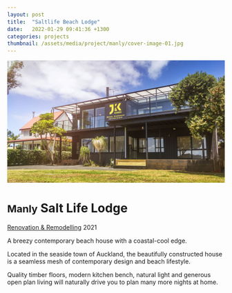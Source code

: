 ```yaml
---
layout: post
title:  "Saltlife Beach Lodge"
date:   2022-01-29 09:41:36 +1300
categories: projects
thumbnail: /assets/media/project/manly/cover-image-01.jpg
---
```


<div class="project__wrapper clearfix">

  <div class="project__hero">
    <img class="project__hero-media" src="/assets/media/project/manly/cover-image-01.jpg" alt="The Salt Life">
  </div>

  <div class="project__heading">
    <h1 class="project__title"><small>Manly</small> Salt Life Lodge</h1>
    <p class="project__meta"><a href="#" class="project__tag">Renovation & Remodelling</a> <span class="project__year">2021</span></p>
  </div>

  <div class="project__desc">
    <p class="lead">A breezy contemporary beach house with a coastal-cool edge.</p>
    <p>Located in the seaside town of Auckland, the beautifully constructed house is a seamless mesh of contemporary design and beach lifestyle.
</p>
    <p>Quality timber floors, modern kitchen bench, natural light and generous open plan living will naturally drive you to plan many more nights at home.</p>
  </div>

</div>
